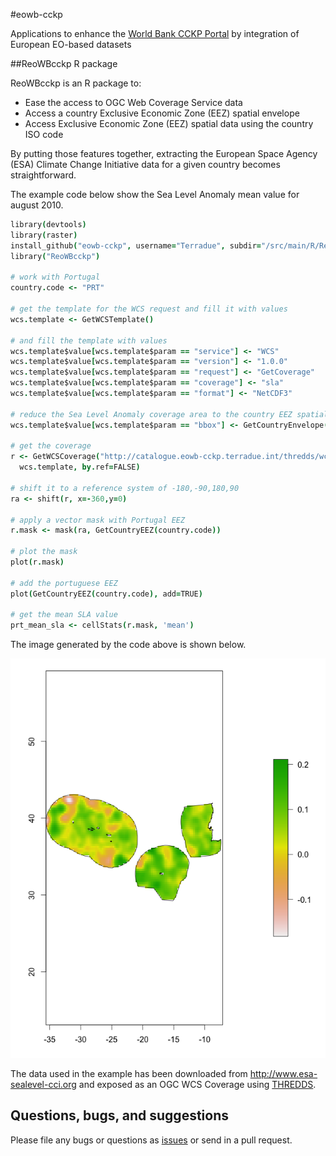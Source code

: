 #eowb-cckp

Applications to enhance the [World Bank CCKP Portal](http://sdwebx.worldbank.org/climateportal/index.cfm) by integration of European EO-based datasets

##ReoWBcckp R package

ReoWBcckp is an R package to:

* Ease the access to OGC Web Coverage Service data 
* Access a country Exclusive Economic Zone (EEZ) spatial envelope
* Access Exclusive Economic Zone (EEZ) spatial data using the country ISO code

By putting those features together, extracting the European Space Agency (ESA) Climate Change Initiative data for a given country becomes straightforward.

The example code below show the Sea Level Anomaly mean value for august 2010.

```coffee
library(devtools)
library(raster)
install_github("eowb-cckp", username="Terradue", subdir="/src/main/R/ReoWBcckp", ref="master")
library("ReoWBcckp")

# work with Portugal
country.code <- "PRT"

# get the template for the WCS request and fill it with values
wcs.template <- GetWCSTemplate()

# and fill the template with values
wcs.template$value[wcs.template$param == "service"] <- "WCS" 
wcs.template$value[wcs.template$param == "version"] <- "1.0.0"
wcs.template$value[wcs.template$param == "request"] <- "GetCoverage"
wcs.template$value[wcs.template$param == "coverage"] <- "sla"
wcs.template$value[wcs.template$param == "format"] <- "NetCDF3"

# reduce the Sea Level Anomaly coverage area to the country EEZ spatial envelope
wcs.template$value[wcs.template$param == "bbox"] <- GetCountryEnvelope(country.code)

# get the coverage
r <- GetWCSCoverage("http://catalogue.eowb-cckp.terradue.int/thredds/wcs/SeaLevel-ECV/V1.1_20131220/ESACCI-SEALEVEL-L4-MSLA-MERGED-20100815000000-fv01.nc", 
  wcs.template, by.ref=FALSE)

# shift it to a reference system of -180,-90,180,90
ra <- shift(r, x=-360,y=0)

# apply a vector mask with Portugal EEZ
r.mask <- mask(ra, GetCountryEEZ(country.code))

# plot the mask
plot(r.mask)

# add the portuguese EEZ
plot(GetCountryEEZ(country.code), add=TRUE)

# get the mean SLA value
prt_mean_sla <- cellStats(r.mask, 'mean')
```

The image generated by the code above is shown below.

![alt text](prt.png)

The data used in the example has been downloaded from http://www.esa-sealevel-cci.org and exposed as an OGC WCS Coverage using [THREDDS](http://www.unidata.ucar.edu/software/thredds/current/tds/).


## Questions, bugs, and suggestions

Please file any bugs or questions as [issues](https://github.com/Terradue/eowb-cckp/issues/new) or send in a pull request.
